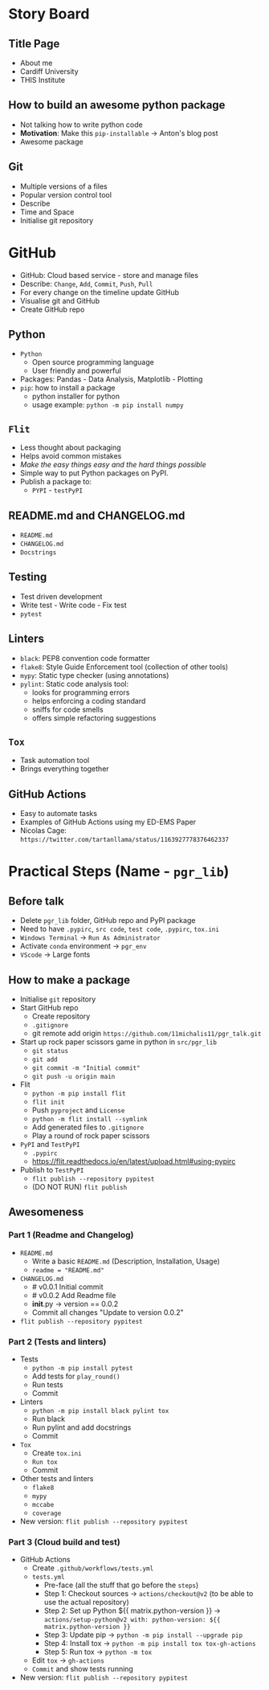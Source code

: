 # Story Board

## Title Page
- About me
- Cardiff University
- THIS Institute

## How to build an awesome python package
- Not talking how to write python code
- **Motivation**: Make this `pip-installable` -> Anton's blog post
- Awesome package

## Git
- Multiple versions of a files
- Popular version control tool
- Describe
- Time and Space
- Initialise git repository

# GitHub
- GitHub: Cloud based service - store and manage files
- Describe: `Change`, `Add`, `Commit`, `Push`, `Pull`
- For every change on the timeline update GitHub 
- Visualise git and GitHub
- Create GitHub repo

## Python
- `Python`
  - Open source programming language
  - User friendly and powerful
- Packages: Pandas - Data Analysis, Matplotlib - Plotting
- `pip`: how to install a package
  - python installer for python
  - usage example: `python -m pip install numpy`

## `Flit`
- Less thought about packaging
- Helps avoid common mistakes
- *Make the easy things easy and the hard things possible* 
- Simple way to put Python packages on PyPI.
- Publish a package to:
  - `PYPI` - `testPyPI`

## README.md and CHANGELOG.md
- `README.md`
- `CHANGELOG.md`
- `Docstrings`

## Testing
- Test driven development
- Write test - Write code - Fix test
- `pytest`

## Linters
- `black`: PEP8 convention code formatter
- `flake8`: Style Guide Enforcement tool (collection of other tools)
- `mypy`: Static type checker (using annotations)
- `pylint`: Static code analysis tool:
  - looks for programming errors
  - helps enforcing a coding standard 
  - sniffs for code smells
  - offers simple refactoring suggestions

## `Tox`
- Task automation tool
- Brings everything together

## GitHub Actions
- Easy to automate tasks
- Examples of GitHub Actions using my ED-EMS Paper
- Nicolas Cage: `https://twitter.com/tartanllama/status/1163927778376462337`




# Practical Steps (Name - `pgr_lib`)
## Before talk
- Delete `pgr_lib` folder, GitHub repo and PyPI package
- Need to have `.pypirc`, `src code`, `test code`, `.pypirc`, `tox.ini`
- `Windows Terminal` -> `Run As Administrator`
- Activate `conda` environment -> `pgr_env`
- `VScode` -> Large fonts

## How to make a package
- Initialise `git` repository
- Start GitHub repo
  - Create repository
  - `.gitignore`
  - git remote add origin `https://github.com/11michalis11/pgr_talk.git`
- Start up rock paper scissors game in python in `src/pgr_lib`
  - `git status`
  - `git add`
  - `git commit -m "Initial commit"`
  - `git push -u origin main`
- Flit
  - `python -m pip install flit`
  - `flit init`
  - Push `pyproject` and `License`
  - `python -m flit install --symlink`
  - Add generated files to `.gitignore` 
  - Play a round of rock paper scissors
- `PyPI` and `TestPyPI`
  - `.pypirc`
  - https://flit.readthedocs.io/en/latest/upload.html#using-pypirc
- Publish to `TestPyPI`
  - `flit publish --repository pypitest`
  - (DO NOT RUN) `flit publish`

## Awesomeness

### Part 1 (Readme and Changelog)
- `README.md`
  - Write a basic `README.md` (Description, Installation, Usage)
  - `readme = "README.md"`
- `CHANGELOG.md`
  - \# v0.0.1 Initial commit
  - \# v0.0.2 Add Readme file
  - __init__.py -> version == 0.0.2
  - Commit all changes "Update to version 0.0.2"
- `flit publish --repository pypitest`

### Part 2 (Tests and linters)
- Tests
  - `python -m pip install pytest`
  - Add tests for `play_round()`
  - Run tests
  - Commit
- Linters
  - `python -m pip install black pylint tox`
  - Run black
  - Run pylint and add docstrings
  - Commit
- `Tox`
  - Create `tox.ini`
  - `Run tox`
  - Commit
- Other tests and linters
  - `flake8`
  - `mypy`
  - `mccabe`
  - `coverage`
- New version: `flit publish --repository pypitest`


### Part 3 (Cloud build and test)
- GitHub Actions
  - Create `.github/workflows/tests.yml`
  - `tests.yml`
    - Pre-face (all the stuff that go before the `steps`)
    - Step 1: Checkout sources -> `actions/checkout@v2` (to be able to use the actual repository)
    - Step 2: Set up Python ${{ matrix.python-version }} -> `actions/setup-python@v2 with: python-version: ${{ matrix.python-version }}`
    - Step 3: Update pip -> `python -m pip install --upgrade pip`
    - Step 4: Install tox -> `python -m pip install tox tox-gh-actions`
    - Step 5: Run tox -> `python -m tox`
  - Edit `tox` -> `gh-actions`
  - `Commit` and show tests running
- New version: `flit publish --repository pypitest`